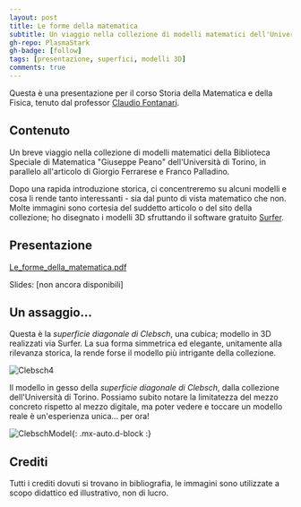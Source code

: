 ```yaml
---
layout: post
title: Le forme della matematica
subtitle: Un viaggio nella collezione di modelli matematici dell'Università di Torino
gh-repo: PlasmaStark
gh-badge: [follow]
tags: [presentazione, superfici, modelli 3D]
comments: true
---
```


Questa è una presentazione per il corso Storia della Matematica e della Fisica, tenuto dal professor [Claudio Fontanari](https://claudio.fontanari.maths.unitn.it/).

## Contenuto
 Un breve viaggio nella collezione di modelli matematici della Biblioteca Speciale di Matematica "Giuseppe Peano" dell'Università di Torino, 
 in parallelo all'articolo di Giorgio Ferrarese e Franco Palladino. 
 
 Dopo una rapida introduzione storica, ci concentreremo su alcuni modelli e cosa li rende tanto interessanti - 
 sia dal punto di vista matematico che non. Molte immagini sono cortesia del suddetto articolo o del sito della collezione; ho disegnato i modelli 3D sfruttando il 
 software gratuito [Surfer](https://imaginary.org/program/surfer). 

## Presentazione
 
[Le_forme_della_matematica.pdf](https://github.com/PlasmaStark/plasmastark.github.io/files/6361564/Le_forme_della_matematica.pdf)

Slides: [non ancora disponibili]


## Un assaggio...

Questa è la *superficie diagonale di Clebsch*, una cubica; modello in 3D realizzati via Surfer. La sua forma simmetrica ed elegante, unitamente alla rilevanza storica, la rende forse il modello più intrigante della collezione.

 ![Clebsch4](https://user-images.githubusercontent.com/64229723/115791735-42d5e480-a3c9-11eb-8ddb-5407ec2afc87.png=400x400)

 Il modello in gesso della *superficie diagonale di Clebsch*, dalla collezione dell'Università di Torino. Possiamo subito notare la limitatezza del mezzo 
 concreto rispetto al mezzo digitale, ma poter vedere e toccare un modello reale è un'esperienza unica... per ora!

![ClebschModel](https://user-images.githubusercontent.com/64229723/115791828-6d27a200-a3c9-11eb-9f85-4c09dfdb7c97.PNG){: .mx-auto.d-block :}

 
 
 
## Crediti

 Tutti i crediti dovuti si trovano in bibliografia, le immagini sono utilizzate a scopo didattico ed illustrativo, non di lucro.

